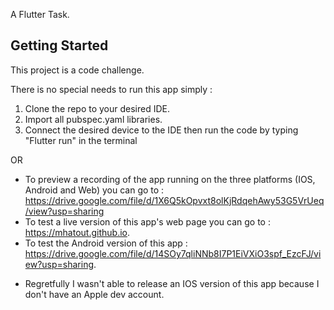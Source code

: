 A Flutter Task.

## Getting Started

This project is a code challenge.

There is no special needs to run this app simply :
1. Clone the repo to your desired IDE.
2. Import all pubspec.yaml libraries.
3. Connect the desired device to the IDE then run the code by typing "Flutter run" in the terminal

OR

- To preview a recording of the app running on the three platforms (IOS, Android and Web) you can go to : https://drive.google.com/file/d/1X6Q5kOpvxt8olKjRdqehAwy53G5VrUeq/view?usp=sharing
- To test a live version of this app's web page you can go to : https://mhatout.github.io.
- To test the Android version of this app : https://drive.google.com/file/d/14SOy7qliNNb8I7P1EiVXiO3spf_EzcFJ/view?usp=sharing.

* Regretfully I wasn't able to release an IOS version of this app because I don't have an Apple dev account.
